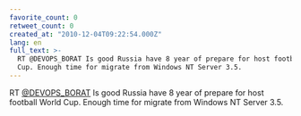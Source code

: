 ```yaml
---
favorite_count: 0
retweet_count: 0
created_at: "2010-12-04T09:22:54.000Z"
lang: en
full_text: >-
  RT @DEVOPS_BORAT Is good Russia have 8 year of prepare for host football World
  Cup. Enough time for migrate from Windows NT Server 3.5.
---
```


RT [@DEVOPS_BORAT](https://twitter.com/DEVOPS_BORAT) Is good Russia have 8 year
of prepare for host football World Cup. Enough time for migrate from Windows NT
Server 3.5.
